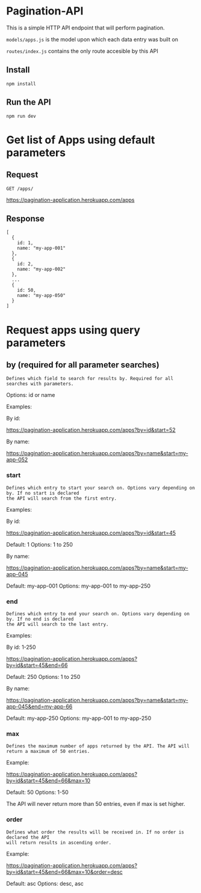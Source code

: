 # Pagination-API

This is a simple HTTP API endpoint that will perform pagination. 

`models/apps.js` is the model upon which each data entry was built on

`routes/index.js` contains the only route accesible by this API

## Install

    npm install

## Run the API

    npm run dev

# Get list of Apps using default parameters

## Request

`GET /apps/`

https://pagination-application.herokuapp.com/apps

## Response

    [
      {
        id: 1,
        name: "my-app-001"
      },
      {
        id: 2,
        name: "my-app-002"
      },
      ...
      {
        id: 50,
        name: "my-app-050"
      }
    ]

# Request apps using query parameters

  ## by (required for all parameter searches)

    Defines which field to search for results by. Required for all searches with parameters.

  Options: id or name

  Examples:

  By id:

  https://pagination-application.herokuapp.com/apps?by=id&start=52

  By name:

  https://pagination-application.herokuapp.com/apps?by=name&start=my-app-052


### start
    Defines which entry to start your search on. Options vary depending on by. If no start is declared 
    the API will search from the first entry.

  Examples:

  By id:

  https://pagination-application.herokuapp.com/apps?by=id&start=45

  Default: 1
  Options: 1 to 250

  By name:

  https://pagination-application.herokuapp.com/apps?by=name&start=my-app-045

  Default: my-app-001
  Options: my-app-001 to my-app-250

  ### end
    Defines which entry to end your search on. Options vary depending on by. If no end is declared 
    the API will search to the last entry.

  Examples:

  By id: 1-250

  https://pagination-application.herokuapp.com/apps?by=id&start=45&end=66

  Default: 250
  Options: 1 to 250

  By name:

  https://pagination-application.herokuapp.com/apps?by=name&start=my-app-045&end=my-app-66

  Default: my-app-250
  Options: my-app-001 to my-app-250

  ### max
    Defines the maximum number of apps returned by the API. The API will return a maximum of 50 entries.

  Example:

  https://pagination-application.herokuapp.com/apps?by=id&start=45&end=66&max=10

  Default: 50
  Options: 1-50
  
  The API will never return more than 50 entries, even if max is set higher.

  ### order
    Defines what order the results will be received in. If no order is declared the API 
    will return results in ascending order.

  Example:

  https://pagination-application.herokuapp.com/apps?by=id&start=45&end=66&max=10&order=desc
  
  Default: asc
  Options: desc, asc 


